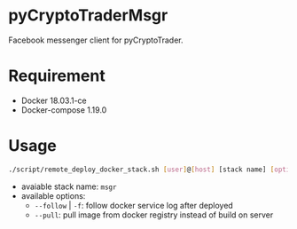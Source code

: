 # pyCryptoTraderMsgr

Facebook messenger client for pyCryptoTrader.

# Requirement

- Docker 18.03.1-ce
- Docker-compose 1.19.0

# Usage

``` sh
./script/remote_deploy_docker_stack.sh [user]@[host] [stack name] [options]
```

- avaiable stack name: `msgr`
- available options:
  - `--follow` | `-f`: follow docker service log after deployed
  - `--pull`: pull image from docker registry instead of build on server